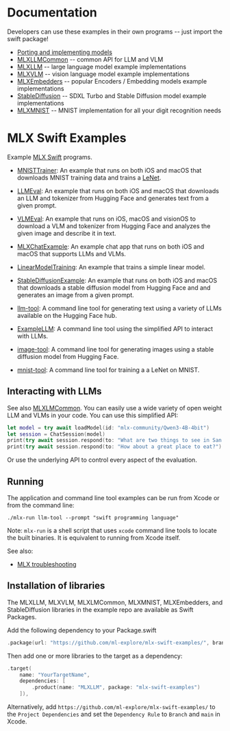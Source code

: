 # Documentation

Developers can use these examples in their own programs -- just import the swift package!

- [Porting and implementing models](https://swiftpackageindex.com/ml-explore/mlx-swift-examples/main/documentation/mlxlmcommon/porting)
- [MLXLLMCommon](https://swiftpackageindex.com/ml-explore/mlx-swift-examples/main/documentation/mlxlmcommon) -- common API for LLM and VLM
- [MLXLLM](https://swiftpackageindex.com/ml-explore/mlx-swift-examples/main/documentation/mlxllm) -- large language model example implementations
- [MLXVLM](https://swiftpackageindex.com/ml-explore/mlx-swift-examples/main/documentation/mlxvlm) -- vision language model example implementations
- [MLXEmbedders](https://swiftpackageindex.com/ml-explore/mlx-swift-examples/main/documentation/mlxembedders) -- popular Encoders / Embedding models example implementations
- [StableDiffusion](https://swiftpackageindex.com/ml-explore/mlx-swift-examples/main/documentation/stablediffusion) -- SDXL Turbo and Stable Diffusion model example implementations
- [MLXMNIST](https://swiftpackageindex.com/ml-explore/mlx-swift-examples/main/documentation/mlxmnist) -- MNIST implementation for all your digit recognition needs

# MLX Swift Examples

Example [MLX Swift](https://github.com/ml-explore/mlx-swift) programs.

- [MNISTTrainer](Applications/MNISTTrainer/README.md): An example that runs on
  both iOS and macOS that downloads MNIST training data and trains a
  [LeNet](https://en.wikipedia.org/wiki/LeNet).

- [LLMEval](Applications/LLMEval/README.md): An example that runs on both iOS
  and macOS that downloads an LLM and tokenizer from Hugging Face and
  generates text from a given prompt.

- [VLMEval](Applications/VLMEval/README.md): An example that runs on iOS, macOS and visionOS to download a VLM and tokenizer from Hugging Face and
  analyzes the given image and describe it in text.

- [MLXChatExample](Applications/MLXChatExample/README.md): An example chat app that runs on both iOS and macOS that supports LLMs and VLMs.

- [LinearModelTraining](Tools/LinearModelTraining/README.md): An example that
  trains a simple linear model.

- [StableDiffusionExample](Applications/StableDiffusionExample/README.md): An
  example that runs on both iOS and macOS that downloads a stable diffusion model
  from Hugging Face and  and generates an image from a given prompt.

- [llm-tool](Tools/llm-tool/README.md): A command line tool for generating text
  using a variety of LLMs available on the Hugging Face hub.

- [ExampleLLM](Tools/ExampleLLM/README.md): A command line tool using the simplified API to interact with LLMs.

- [image-tool](Tools/image-tool/README.md): A command line tool for generating images
  using a stable diffusion model from Hugging Face.

- [mnist-tool](Tools/mnist-tool/README.md): A command line tool for training a
  a LeNet on MNIST.

## Interacting with LLMs

See also [MLXLMCommon](Libraries/MLXLMCommon).  You can easily use
a wide variety of open weight LLM and VLMs in your code.  You can use
this simplified API:

```swift
let model = try await loadModel(id: "mlx-community/Qwen3-4B-4bit")
let session = ChatSession(model)
print(try await session.respond(to: "What are two things to see in San Francisco?")
print(try await session.respond(to: "How about a great place to eat?")
```

Or use the underlying API to control every aspect of the evaluation.

## Running

The application and command line tool examples can be run from Xcode or from
the command line:

```
./mlx-run llm-tool --prompt "swift programming language"
```

Note: `mlx-run` is a shell script that uses `xcode` command line tools to
locate the built binaries. It is equivalent to running from Xcode itself.

See also:

- [MLX troubleshooting](https://swiftpackageindex.com/ml-explore/mlx-swift/main/documentation/mlx/troubleshooting)

## Installation of libraries

The MLXLLM, MLXVLM, MLXLMCommon, MLXMNIST, MLXEmbedders, and StableDiffusion libraries in the example repo are available
as Swift Packages.


Add the following dependency to your Package.swift

```swift
.package(url: "https://github.com/ml-explore/mlx-swift-examples/", branch: "main"),
```

Then add one or more libraries to the target as a dependency:

```swift
.target(
    name: "YourTargetName",
    dependencies: [
        .product(name: "MLXLLM", package: "mlx-swift-examples")
    ]),
```

Alternatively, add `https://github.com/ml-explore/mlx-swift-examples/` to the `Project Dependencies` and set the `Dependency Rule` to `Branch` and `main` in Xcode.
